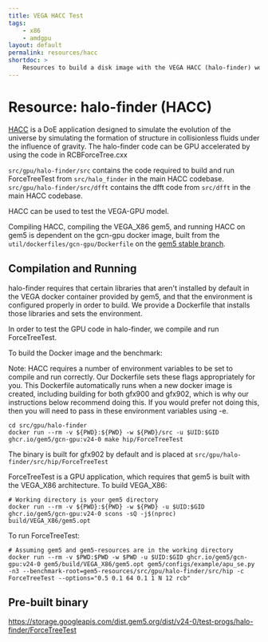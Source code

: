 ```yaml
---
title: VEGA HACC Test
tags:
    - x86
    - amdgpu
layout: default
permalink: resources/hacc
shortdoc: >
    Resources to build a disk image with the VEGA HACC (halo-finder) workload.
---
```


# Resource: halo-finder (HACC)

[HACC](https://asc.llnl.gov/coral-2-benchmarks) is a DoE application designed to simulate the
evolution of the universe by simulating the formation of structure in collisionless fluids
under the influence of gravity. The halo-finder code can be GPU accelerated by using
the code in RCBForceTree.cxx

`src/gpu/halo-finder/src` contains the code required to build and run ForceTreeTest from `src/halo_finder` in the main HACC codebase.
`src/gpu/halo-finder/src/dfft` contains the dfft code from `src/dfft` in the main HACC codebase.

HACC can be used to test the VEGA-GPU model.

Compiling HACC, compiling the VEGA_X86 gem5, and running HACC on gem5 is dependent on the gcn-gpu docker image, built from the `util/dockerfiles/gcn-gpu/Dockerfile` on the [gem5 stable branch](https://github.com/gem5/gem5).

## Compilation and Running

halo-finder requires that certain libraries that aren't installed by default in the
VEGA docker container provided by gem5, and that the environment is configured properly
in order to build. We provide a Dockerfile that installs those libraries and
sets the environment.

In order to test the GPU code in halo-finder, we compile and run ForceTreeTest.

To build the Docker image and the benchmark:

Note: HACC requires a number of environment variables to be set to compile and run correctly.  Our Dockerfile sets these flags appropriately for you.  This Dockerfile automatically runs when a new docker image is created, including building for both gfx900 and gfx902, which is why our instructions below recommend doing this.  If you would prefer not doing this, then you will need to pass in these environment variables using -e.

```
cd src/gpu/halo-finder
docker run --rm -v ${PWD}:${PWD} -w ${PWD}/src -u $UID:$GID ghcr.io/gem5/gcn-gpu:v24-0 make hip/ForceTreeTest
```

The binary is built for gfx902 by default and is placed at `src/gpu/halo-finder/src/hip/ForceTreeTest`

ForceTreeTest is a GPU application, which requires that gem5 is built with the VEGA_X86 architecture.
To build VEGA_X86:
```
# Working directory is your gem5 directory
docker run --rm -v ${PWD}:${PWD} -w ${PWD} -u $UID:$GID ghcr.io/gem5/gcn-gpu:v24-0 scons -sQ -j$(nproc) build/VEGA_X86/gem5.opt
```

To run ForceTreeTest:
```
# Assuming gem5 and gem5-resources are in the working directory
docker run --rm -v $PWD:$PWD -w $PWD -u $UID:$GID ghcr.io/gem5/gcn-gpu:v24-0 gem5/build/VEGA_X86/gem5.opt gem5/configs/example/apu_se.py -n3 --benchmark-root=gem5-resources/src/gpu/halo-finder/src/hip -c ForceTreeTest --options="0.5 0.1 64 0.1 1 N 12 rcb"
```

## Pre-built binary

<https://storage.googleapis.com/dist.gem5.org/dist/v24-0/test-progs/halo-finder/ForceTreeTest>
